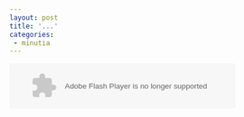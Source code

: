 ```yaml
---
layout: post
title: '...'
categories:
 - minutia
---
```


<object classid="clsid:D27CDB6E-AE6D-11cf-96B8-444553540000" codebase="http://download.macromedia.com/pub/shockwave/cabs/flash/swflash.cab#3,0,0,0" width="400" height="80">
          <param name="SRC" value="http://www.soulbath.com/message/filipedigital/human_race.swf">
          <embed src="http://www.soulbath.com/message/filipedigital/human_race.swf" pluginspage="http://www.macromedia.com/shockwave/download/" type="application/x-shockwave-flash" width="400" height="80">
          </embed> 
        </object>


